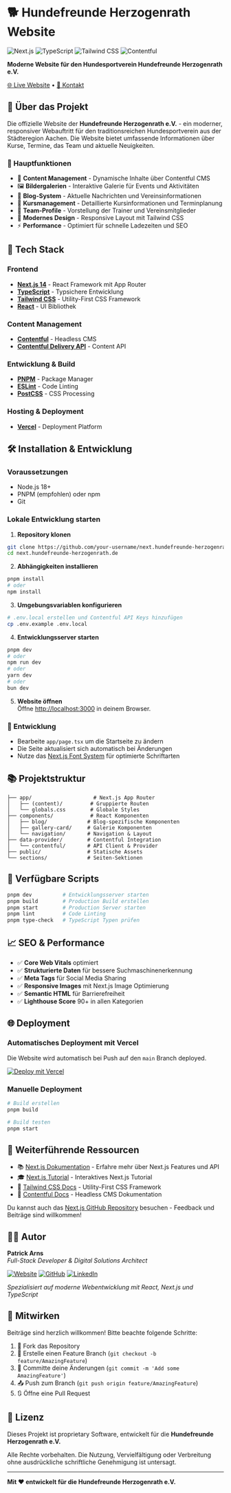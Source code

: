 # 🐕 Hundefreunde Herzogenrath Website

![Next.js](https://img.shields.io/badge/Next.js-14-black?style=for-the-badge&logo=next.js)
![TypeScript](https://img.shields.io/badge/TypeScript-5-blue?style=for-the-badge&logo=typescript)
![Tailwind CSS](https://img.shields.io/badge/Tailwind_CSS-3-38B2AC?style=for-the-badge&logo=tailwind-css)
![Contentful](https://img.shields.io/badge/Contentful-CMS-2478CC?style=for-the-badge&logo=contentful)

**Moderne Website für den Hundesportverein Hundefreunde Herzogenrath e.V.**

[🌐 Live Website](https://hundefreunde-herzogenrath.de) • [📧 Kontakt](mailto:info@hundefreunde-herzogenrath.de)

## 📖 Über das Projekt

Die offizielle Website der **Hundefreunde Herzogenrath e.V.** - ein moderner, responsiver Webauftritt für den traditionsreichen Hundesportverein aus der Städteregion Aachen. Die Website bietet umfassende Informationen über Kurse, Termine, das Team und aktuelle Neuigkeiten.

### 🎯 Hauptfunktionen

- 📝 **Content Management** - Dynamische Inhalte über Contentful CMS
- 🖼️ **Bildergalerien** - Interaktive Galerie für Events und Aktivitäten  
- 📰 **Blog-System** - Aktuelle Nachrichten und Vereinsinformationen
- 📅 **Kursmanagement** - Detaillierte Kursinformationen und Terminplanung
- 👥 **Team-Profile** - Vorstellung der Trainer und Vereinsmitglieder
- 🎨 **Modernes Design** - Responsive Layout mit Tailwind CSS
- ⚡ **Performance** - Optimiert für schnelle Ladezeiten und SEO

## 🚀 Tech Stack

### Frontend
- **[Next.js 14](https://nextjs.org/)** - React Framework mit App Router
- **[TypeScript](https://www.typescriptlang.org/)** - Typsichere Entwicklung
- **[Tailwind CSS](https://tailwindcss.com/)** - Utility-First CSS Framework
- **[React](https://reactjs.org/)** - UI Bibliothek

### Content Management
- **[Contentful](https://www.contentful.com/)** - Headless CMS
- **[Contentful Delivery API](https://www.contentful.com/developers/docs/references/content-delivery-api/)** - Content API

### Entwicklung & Build
- **[PNPM](https://pnpm.io/)** - Package Manager
- **[ESLint](https://eslint.org/)** - Code Linting
- **[PostCSS](https://postcss.org/)** - CSS Processing

### Hosting & Deployment
- **[Vercel](https://vercel.com/)** - Deployment Platform

## 🛠️ Installation & Entwicklung

### Voraussetzungen
- Node.js 18+ 
- PNPM (empfohlen) oder npm
- Git

### Lokale Entwicklung starten

1. **Repository klonen**
```bash
git clone https://github.com/your-username/next.hundefreunde-herzogenrath.de.git
cd next.hundefreunde-herzogenrath.de
```

2. **Abhängigkeiten installieren**
```bash
pnpm install
# oder
npm install
```

3. **Umgebungsvariablen konfigurieren**
```bash
# .env.local erstellen und Contentful API Keys hinzufügen
cp .env.example .env.local
```

4. **Entwicklungsserver starten**
```bash
pnpm dev
# oder
npm run dev
# oder  
yarn dev
# oder
bun dev
```

5. **Website öffnen**  
Öffne [http://localhost:3000](http://localhost:3000) in deinem Browser.

### 📝 Entwicklung

- Bearbeite `app/page.tsx` um die Startseite zu ändern
- Die Seite aktualisiert sich automatisch bei Änderungen
- Nutze das [Next.js Font System](https://nextjs.org/docs/basic-features/font-optimization) für optimierte Schriftarten

## 📚 Projektstruktur

```
├── app/                    # Next.js App Router
│   ├── (content)/         # Gruppierte Routen
│   └── globals.css        # Globale Styles
├── components/            # React Komponenten
│   ├── blog/             # Blog-spezifische Komponenten
│   ├── gallery-card/     # Galerie Komponenten
│   └── navigation/       # Navigation & Layout
├── data-provider/        # Contentful Integration
│   └── contentful/       # API Client & Provider
├── public/               # Statische Assets
└── sections/             # Seiten-Sektionen
```

## 🔧 Verfügbare Scripts

```bash
pnpm dev          # Entwicklungsserver starten
pnpm build        # Production Build erstellen
pnpm start        # Production Server starten
pnpm lint         # Code Linting
pnpm type-check   # TypeScript Typen prüfen
```

## 📈 SEO & Performance

- ✅ **Core Web Vitals** optimiert
- ✅ **Strukturierte Daten** für bessere Suchmaschinenerkennung
- ✅ **Meta Tags** für Social Media Sharing
- ✅ **Responsive Images** mit Next.js Image Optimierung
- ✅ **Semantic HTML** für Barrierefreiheit
- ✅ **Lighthouse Score** 90+ in allen Kategorien

## 🌐 Deployment

### Automatisches Deployment mit Vercel

Die Website wird automatisch bei Push auf den `main` Branch deployed.

[![Deploy mit Vercel](https://vercel.com/button)](https://vercel.com/new/clone?repository-url=https://github.com/your-username/next.hundefreunde-herzogenrath.de)

### Manuelle Deployment

```bash
# Build erstellen
pnpm build

# Build testen
pnpm start
```

## 📖 Weiterführende Ressourcen

- 📚 [Next.js Dokumentation](https://nextjs.org/docs) - Erfahre mehr über Next.js Features und API
- 🎓 [Next.js Tutorial](https://nextjs.org/learn) - Interaktives Next.js Tutorial  
- 🎨 [Tailwind CSS Docs](https://tailwindcss.com/docs) - Utility-First CSS Framework
- 📝 [Contentful Docs](https://www.contentful.com/developers/docs/) - Headless CMS Dokumentation

Du kannst auch das [Next.js GitHub Repository](https://github.com/vercel/next.js/) besuchen - Feedback und Beiträge sind willkommen!

## 👨‍💻 Autor

**Patrick Arns**  
*Full-Stack Developer & Digital Solutions Architect*

[![Website](https://img.shields.io/badge/Website-arns.dev-blue?style=for-the-badge&logo=safari)](https://arns.dev)
[![GitHub](https://img.shields.io/badge/GitHub-PatrickArns-black?style=for-the-badge&logo=github)](https://github.com/PatrickArns)
[![LinkedIn](https://img.shields.io/badge/LinkedIn-Connect-0077B5?style=for-the-badge&logo=linkedin)](https://linkedin.com/in/patrick-arns)

*Spezialisiert auf moderne Webentwicklung mit React, Next.js und TypeScript*

## 🤝 Mitwirken

Beiträge sind herzlich willkommen! Bitte beachte folgende Schritte:

1. 🍴 Fork das Repository
2. 🔀 Erstelle einen Feature Branch (`git checkout -b feature/AmazingFeature`)
3. 💾 Committe deine Änderungen (`git commit -m 'Add some AmazingFeature'`)
4. 📤 Push zum Branch (`git push origin feature/AmazingFeature`)
5. 🔃 Öffne eine Pull Request

## 📄 Lizenz

Dieses Projekt ist proprietary Software, entwickelt für die **Hundefreunde Herzogenrath e.V.**

Alle Rechte vorbehalten. Die Nutzung, Vervielfältigung oder Verbreitung ohne ausdrückliche schriftliche Genehmigung ist untersagt.

---

**Mit ❤️ entwickelt für die Hundefreunde Herzogenrath e.V.**
